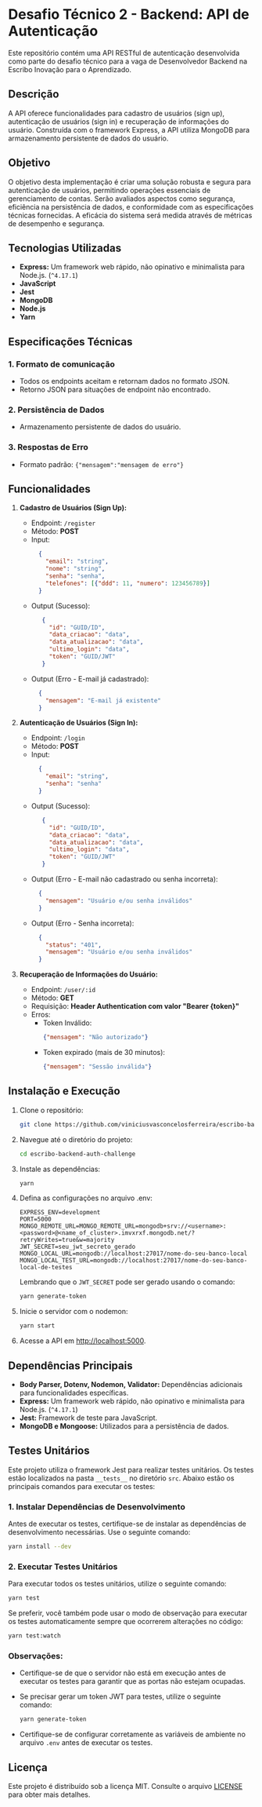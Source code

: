 # Desafio Técnico 2 - Backend: API de Autenticação

Este repositório contém uma API RESTful de autenticação desenvolvida como parte do desafio técnico para a vaga de
Desenvolvedor Backend na Escribo Inovação para o Aprendizado.

## Descrição

A API oferece funcionalidades para cadastro de usuários (sign up), autenticação de usuários (sign in) e recuperação de
informações do usuário. Construída com o framework Express, a API utiliza MongoDB para armazenamento persistente de
dados do usuário.

## Objetivo

O objetivo desta implementação é criar uma solução robusta e segura para autenticação de usuários, permitindo operações
essenciais de gerenciamento de contas. Serão avaliados aspectos como segurança, eficiência na persistência de dados, e
conformidade com as especificações técnicas fornecidas. A eficácia do sistema será medida através de métricas de
desempenho e segurança.

## Tecnologias Utilizadas

- **Express:** Um framework web rápido, não opinativo e minimalista para Node.js. (`^4.17.1`)
- **JavaScript**
- **Jest**
- **MongoDB**
- **Node.js**
- **Yarn**

## Especificações Técnicas

### 1. Formato de comunicação

- Todos os endpoints aceitam e retornam dados no formato JSON.
- Retorno JSON para situações de endpoint não encontrado.

### 2. Persistência de Dados

- Armazenamento persistente de dados do usuário.

### 3. Respostas de Erro

- Formato padrão: `{"mensagem":"mensagem de erro"}`

## Funcionalidades

1. **Cadastro de Usuários (Sign Up):**
    - Endpoint: `/register`
    - Método: **POST**
    - Input:
       ```json
         {
           "email": "string",
           "nome": "string",
           "senha": "senha",
           "telefones": [{"ddd": 11, "numero": 123456789}]
         }
       ```
    - Output (Sucesso):
       ```json
          {
            "id": "GUID/ID",
            "data_criacao": "data",
            "data_atualizacao": "data",
            "ultimo_login": "data",
            "token": "GUID/JWT"
          }
       ```
    - Output (Erro - E-mail já cadastrado):
       ```json
         {
           "mensagem": "E-mail já existente"
         }
       ```

2. **Autenticação de Usuários (Sign In):**
    - Endpoint: `/login`
    - Método: **POST**
    - Input:
       ```json
         {
           "email": "string",
           "senha": "senha"      
         }
       ```
    - Output (Sucesso):
       ```json
          {
            "id": "GUID/ID",
            "data_criacao": "data",
            "data_atualizacao": "data",
            "ultimo_login": "data",
            "token": "GUID/JWT"
          }
       ```
    - Output (Erro - E-mail não cadastrado ou senha incorreta):
       ```json
         {
           "mensagem": "Usuário e/ou senha inválidos"
         }
       ```
    - Output (Erro - Senha incorreta):
       ```json
         {
           "status": "401",
           "mensagem": "Usuário e/ou senha inválidos"
         }                 
       ```

3. **Recuperação de Informações do Usuário:**
    - Endpoint: `/user/:id`
    - Método: **GET**
    - Requisição: **Header Authentication com valor "Bearer {token}"**
    - Erros:
        - Token Inválido:
           ```json
           {"mensagem": "Não autorizado"}
           ```
        - Token expirado (mais de 30 minutos):
           ```json
           {"mensagem": "Sessão inválida"}
           ```

## Instalação e Execução

1. Clone o repositório:

   ```bash
   git clone https://github.com/viniciusvasconcelosferreira/escribo-backend-auth-challenge.git
   ```

2. Navegue até o diretório do projeto:

   ```bash
   cd escribo-backend-auth-challenge
   ```

3. Instale as dependências:

   ```bash
   yarn
   ```

4. Defina as configurações no arquivo .env:

    ```dotenv
    EXPRESS_ENV=development
    PORT=5000
    MONGO_REMOTE_URL=MONGO_REMOTE_URL=mongodb+srv://<username>:<password>@<name_of_cluster>.imvxrxf.mongodb.net/?retryWrites=true&w=majority
    JWT_SECRET=seu_jwt_secreto_gerado
    MONGO_LOCAL_URL=mongodb://localhost:27017/nome-do-seu-banco-local
    MONGO_LOCAL_TEST_URL=mongodb://localhost:27017/nome-do-seu-banco-local-de-testes
    ```
   Lembrando que o `JWT_SECRET` pode ser gerado usando o comando:
   
   ```bash
   yarn generate-token
   ```
5. Inicie o servidor com o nodemon:

   ```bash
   yarn start
   ```

6. Acesse a API em [http://localhost:5000](http://localhost:5000).

## Dependências Principais

- **Body Parser, Dotenv, Nodemon, Validator:** Dependências adicionais para funcionalidades específicas.
- **Express:** Um framework web rápido, não opinativo e minimalista para Node.js. (`^4.17.1`)
- **Jest:** Framework de teste para JavaScript.
- **MongoDB e Mongoose:** Utilizados para a persistência de dados.

## Testes Unitários

Este projeto utiliza o framework Jest para realizar testes unitários. Os testes estão localizados na pasta `__tests__` no diretório `src`. Abaixo estão os principais comandos para executar os testes:

### 1. Instalar Dependências de Desenvolvimento

Antes de executar os testes, certifique-se de instalar as dependências de desenvolvimento necessárias. Use o seguinte comando:

```bash
yarn install --dev
```

### 2. Executar Testes Unitários

Para executar todos os testes unitários, utilize o seguinte comando:

```bash
yarn test
```

Se preferir, você também pode usar o modo de observação para executar os testes automaticamente sempre que ocorrerem alterações no código:

```bash
yarn test:watch
```

### Observações:

- Certifique-se de que o servidor não está em execução antes de executar os testes para garantir que as portas não estejam ocupadas.

- Se precisar gerar um token JWT para testes, utilize o seguinte comando:

  ```bash
  yarn generate-token
  ```

- Certifique-se de configurar corretamente as variáveis de ambiente no arquivo `.env` antes de executar os testes.

## Licença

Este projeto é distribuído sob a licença MIT. Consulte o arquivo [LICENSE](LICENSE) para obter mais detalhes.